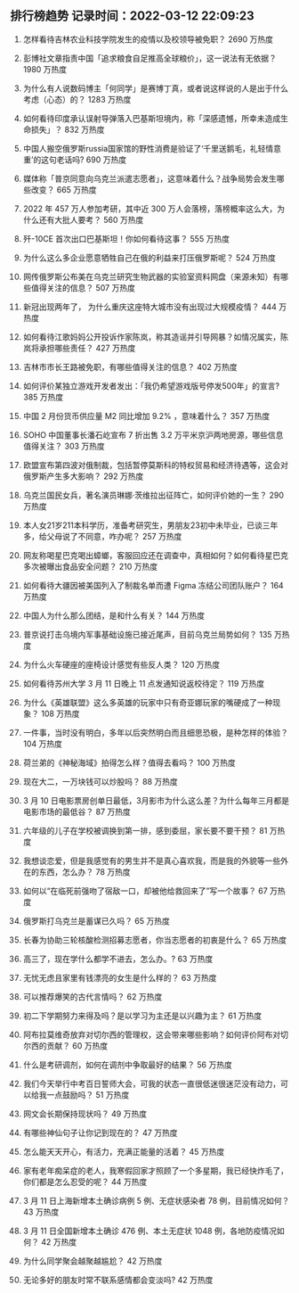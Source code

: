 
## 排行榜趋势 记录时间：2022-03-12 22:09:23
  
  1. 怎样看待吉林农业科技学院发生的疫情以及校领导被免职？ 2690 万热度
    
  2. 彭博社文章指责中国「追求粮食自足推高全球粮价」，这一说法有无依据？ 1980 万热度
    
  3. 为什么有人说数码博主「何同学」是赛博丁真，或者说这样说的人是出于什么考虑（心态）的？ 1283 万热度
    
  4. 如何看待印度承认误射导弹落入巴基斯坦境内，称「深感遗憾，所幸未造成生命损失」？ 832 万热度
    
  5. 中国人搬空俄罗斯russia国家馆的野性消费是验证了‘千里送鹅毛，礼轻情意重’的这句老话吗? 690 万热度
    
  6. 媒体称「普京同意向乌克兰派遣志愿者」，这意味着什么？战争局势会发生哪些改变？ 665 万热度
    
  7. 2022 年 457 万人参加考研，其中近 300 万人会落榜，落榜概率这么大，为什么还有大批人要考？ 560 万热度
    
  8. 歼-10CE 首次出口巴基斯坦！你如何看待这事？ 555 万热度
    
  9. 为什么这么多企业愿意牺牲自己在俄的利益来打压俄罗斯呢？ 524 万热度
    
  10. 网传俄罗斯公布美在乌克兰研究生物武器的实验室资料网盘（来源未知）有哪些值得关注的信息？ 507 万热度
    
  11. 新冠出现两年了， 为什么重庆这座特大城市没有出现过大规模疫情？ 444 万热度
    
  12. 如何看待江歌妈妈公开投诉作家陈岚，称其造谣并引导网暴？如情况属实，陈岚将承担哪些责任？ 427 万热度
    
  13. 吉林市市长王路被免职，有哪些值得关注的信息？ 402 万热度
    
  14. 如何评价某独立游戏开发者发出：「我仍希望游戏版号停发500年」的宣言? 385 万热度
    
  15. 中国 2 月份货币供应量 M2 同比增加 9.2% ，意味着什么？ 357 万热度
    
  16. SOHO 中国董事长潘石屹宣布 7 折出售 3.2 万平米京沪两地房源，哪些信息值得关注？ 303 万热度
    
  17. 欧盟宣布第四波对俄制裁，包括暂停莫斯科的特权贸易和经济待遇等，这会对俄罗斯产生多大影响？ 292 万热度
    
  18. 乌克兰国民女兵，著名演员琳娜·茨维拉出征阵亡，如何评价她的一生？ 290 万热度
    
  19. 本人女21岁211本科学历，准备考研究生，男朋友23初中未毕业，已谈三年多，给父母说了不同意，咋办呢？ 257 万热度
    
  20. 网友称喝星巴克喝出蟑螂，客服回应还在调查中，真相如何？如何看待星巴克多次被曝出食品安全问题？ 210 万热度
    
  21. 如何看待大疆因被美国列入了制裁名单而遭 Figma 冻结公司团队账户？ 164 万热度
    
  22. 中国人为什么那么团结，是和什么有关？ 144 万热度
    
  23. 普京说打击乌境内军事基础设施已接近尾声，目前乌克兰局势如何？ 135 万热度
    
  24. 为什么火车硬座的座椅设计感觉有些反人类？ 120 万热度
    
  25. 如何看待苏州大学 3 月 11 日晚上 11 点发通知说返校待定？ 119 万热度
    
  26. 为什么《英雄联盟》这么多英雄的玩家中只有奇亚娜玩家的嘴硬成了一种现象？ 108 万热度
    
  27. 一件事，当时没有明白，多年以后突然明白而且细思恐极，是种怎样的体验？ 104 万热度
    
  28. 荷兰弟的《神秘海域》拍得怎么样？值得去看吗？ 100 万热度
    
  29. 现在大二，一万块钱可以炒股吗？ 88 万热度
    
  30. 3 月 10 日电影票房创单日最低，3月影市为什么这么差？为什么每年三月都是电影市场的最低谷？ 87 万热度
    
  31. 六年级的儿子在学校被调换到第一排，感到委屈，家长要不要干预？ 81 万热度
    
  32. 我想谈恋爱，但是我感觉有的男生并不是真心喜欢我，而是我的外貌等一些外在的东西，怎么办？ 78 万热度
    
  33. 如何以“在临死前强吻了宿敌一口，却被他给救回来了”写一个故事？ 67 万热度
    
  34. 俄罗斯打乌克兰是蓄谋已久吗？ 65 万热度
    
  35. 长春为协助三轮核酸检测招募志愿者，你当志愿者的初衷是什么？ 65 万热度
    
  36. 高三了，现在学什么都学不进去，怎么办。? 63 万热度
    
  37. 无忧无虑且家里有钱漂亮的女生是什么样的？ 63 万热度
    
  38. 可以推荐爆笑的古代言情吗？ 62 万热度
    
  39. 初二下学期努力来得及吗？是以学习为主还是以兴趣为主？ 61 万热度
    
  40. 阿布拉莫维奇放弃对切尔西的管理权，这会带来哪些影响？如何评价阿布对切尔西的贡献？ 60 万热度
    
  41. 什么是考研调剂，如何在调剂中争取最好的结果？ 56 万热度
    
  42. 我们今天举行中考百日誓师大会，可我的状态一直很低迷很迷茫没有动力，可以给我一点鼓励吗？ 51 万热度
    
  43. 网文会长期保持现状吗？ 49 万热度
    
  44. 有哪些神仙句子让你记到现在的？ 47 万热度
    
  45. 怎么能天天开心，有活力，充满正能量的活着？ 45 万热度
    
  46. 家有老年痴呆症的老人，我寒假回家才照顾了一个多星期，我已经快炸毛了，你们都是怎么忍受的呢？ 44 万热度
    
  47. 3 月 11 日上海新增本土确诊病例 5 例、无症状感染者 78 例，目前情况如何？ 43 万热度
    
  48. 3 月 11 日全国新增本土确诊 476 例、本土无症状 1048 例，各地防疫情况如何？ 42 万热度
    
  49. 为什么同学聚会越聚越尴尬？ 42 万热度
    
  50. 无论多好的朋友时常不联系感情都会变淡吗? 42 万热度
    